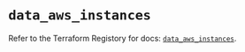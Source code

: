 # `data_aws_instances`

Refer to the Terraform Registory for docs: [`data_aws_instances`](https://registry.terraform.io/providers/hashicorp/aws/5.10.0/docs/data-sources/instances).
